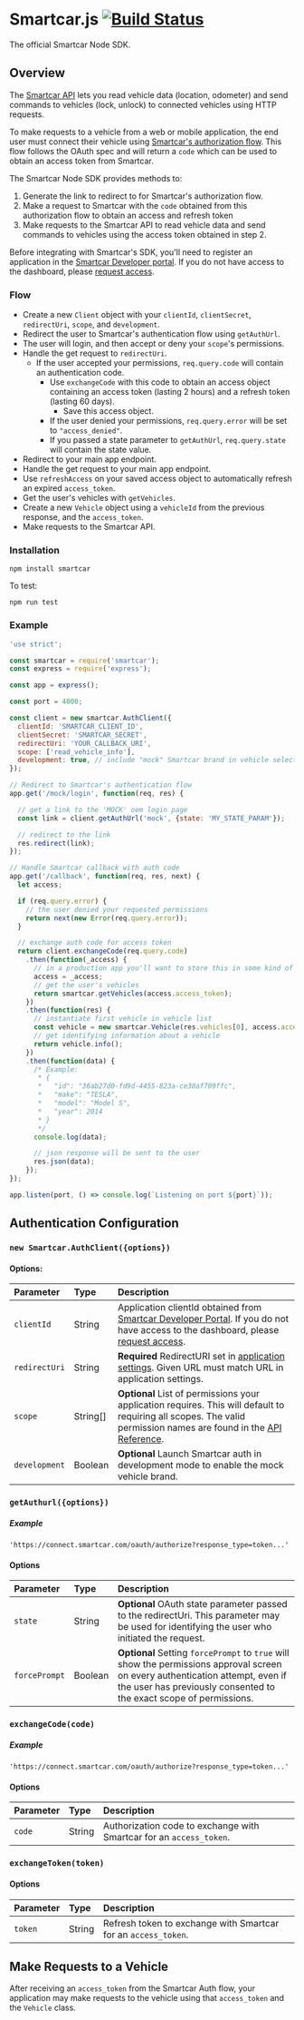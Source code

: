 # Smartcar.js [![Build Status][ci-image]][ci-url]

The official Smartcar Node SDK.

## Overview
The [Smartcar API](https://smartcar.com/docs) lets you read vehicle data (location, odometer) and send commands to vehicles (lock, unlock) to connected vehicles using HTTP requests.

To make requests to a vehicle from a web or mobile application, the end user must connect their vehicle using [Smartcar's authorization flow](https://smartcar.com/docs#authentication). This flow follows the OAuth spec and will return a `code` which can be used to obtain an access token from Smartcar.

The Smartcar Node SDK provides methods to:
1. Generate the link to redirect to for Smartcar's authorization flow.
2. Make a request to Smartcar with the `code` obtained from this authorization flow to obtain an access and refresh token
3. Make requests to the Smartcar API to read vehicle data and send commands to vehicles using the access token obtained in step 2.

Before integrating with Smartcar's SDK, you'll need to register an application in the [Smartcar Developer portal](https://developer.smartcar.com). If you do not have access to the dashboard, please [request access](https://smartcar.com/subscribe).

### Flow
* Create a new `Client` object with your `clientId`, `clientSecret`,
`redirectUri`, `scope`, and `development`.
* Redirect the user to Smartcar's authentication flow using `getAuthUrl`.
* The user will login, and then accept or deny your `scope`'s permissions.
* Handle the get request to `redirectUri`.
  * If the user accepted your permissions, `req.query.code` will contain an
    authentication code.
    * Use `exchangeCode` with this code to obtain an access object
    containing an access token (lasting 2 hours) and a refresh token
    (lasting 60 days).
      * Save this access object.
    * If the user denied your permissions, `req.query.error` will be set
    to `"access_denied"`.
    * If you passed a state parameter to `getAuthUrl`, `req.query.state` will
    contain the state value.
* Redirect to your main app endpoint.
* Handle the get request to your main app endpoint.
* Use `refreshAccess` on your saved access object to automatically refresh an
expired `access_token`.
* Get the user's vehicles with `getVehicles`.
* Create a new `Vehicle` object using a `vehicleId` from the previous response, and
the `access_token`.
* Make requests to the Smartcar API.

### Installation
```shell
npm install smartcar
```

To test:
```shell
npm run test
```

### Example
```javascript
'use strict';

const smartcar = require('smartcar');
const express = require('express');

const app = express();

const port = 4000;

const client = new smartcar.AuthClient({
  clientId: 'SMARTCAR_CLIENT_ID',
  clientSecret: 'SMARTCAR_SECRET',
  redirectUri: 'YOUR_CALLBACK_URI',
  scope: ['read_vehicle_info'],
  development: true, // include "mock" Smartcar brand in vehicle selector for testing
});

// Redirect to Smartcar's authentication flow
app.get('/mock/login', function(req, res) {

  // get a link to the 'MOCK' oem login page
  const link = client.getAuthUrl('mock', {state: 'MY_STATE_PARAM'});

  // redirect to the link
  res.redirect(link);
});

// Handle Smartcar callback with auth code
app.get('/callback', function(req, res, next) {
  let access;

  if (req.query.error) {
    // the user denied your requested permissions
    return next(new Error(req.query.error));
  }

  // exchange auth code for access token
  return client.exchangeCode(req.query.code)
    .then(function(_access) {
      // in a production app you'll want to store this in some kind of persistent storage
      access = _access;
      // get the user's vehicles
      return smartcar.getVehicles(access.access_token);
    })
    .then(function(res) {
      // instantiate first vehicle in vehicle list
      const vehicle = new smartcar.Vehicle(res.vehicles[0], access.access_token);
      // get identifying information about a vehicle
      return vehicle.info();
    })
    .then(function(data) {
      /* Example:
       * {
       *   "id": "36ab27d0-fd9d-4455-823a-ce30af709ffc",
       *   "make": "TESLA",
       *   "model": "Model S",
       *   "year": 2014
       * }
       */
      console.log(data);

      // json response will be sent to the user
      res.json(data);
    });
});

app.listen(port, () => console.log(`Listening on port ${port}`));
```

## Authentication Configuration
### `new Smartcar.AuthClient({options})`
#### Options:
| Parameter       | Type | Description   |
|:--------------- |:---|:------------- |
| `clientId`      | String |Application clientId obtained from [Smartcar Developer Portal](https://developer.smartcar.com). If you do not have access to the dashboard, please [request access](https://smartcar.com/subscribe). |
| `redirectUri`   | String |**Required** RedirectURI set in [application settings](https://developer.smartcar.com/apps). Given URL must match URL in application settings. |
| `scope`         | String[] |**Optional** List of permissions your application requires. This will default to requiring all scopes. The valid permission names are found in the [API Reference](https://smartcar.com/docs#get-all-vehicles). |
| `development`   | Boolean |**Optional** Launch Smartcar auth in development mode to enable the mock vehicle brand. |

### `getAuthurl({options})`
##### Example
```
'https://connect.smartcar.com/oauth/authorize?response_type=token...'
```

#### Options
| Parameter       | Type | Description   |
|:--------------- |:---|:------------- |
| `state`         | String |**Optional** OAuth state parameter passed to the redirectUri. This parameter may be used for identifying the user who initiated the request. |
| `forcePrompt`   | Boolean |**Optional** Setting `forcePrompt` to `true` will show the permissions approval screen on every authentication attempt, even if the user has previously consented to the exact scope of permissions. |

### `exchangeCode(code)`
##### Example
```
'https://connect.smartcar.com/oauth/authorize?response_type=token...'
```

#### Options
| Parameter       | Type | Description   |
|:--------------- |:---|:------------- |
| `code`         | String |Authorization code to exchange with Smartcar for an `access_token`. |

### `exchangeToken(token)`
#### Options
| Parameter       | Type | Description   |
|:--------------- |:---|:------------- |
| `token`         | String |Refresh token to exchange with Smartcar for an `access_token`. |

## Make Requests to a Vehicle
After receiving an `access_token` from the Smartcar Auth flow, your application may make
requests to the vehicle using that `access_token` and the `Vehicle` class.

[ci-url]: https://travis-ci.com/smartcar/node-sdk
[ci-image]: https://travis-ci.com/smartcar/node-sdk.svg?token=jMbuVtXPGeJMPdsn7RQ5&branch=master
